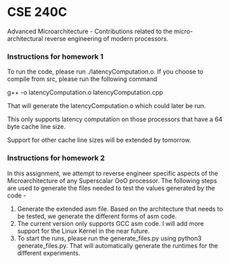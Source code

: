 # CSE 240C
Advanced Microarchitecture - Contributions related to the micro-architectural reverse engineering of modern processors.

### Instructions for homework 1

To run the code, please run ./latencyComputation.o. If you choose to compile from src, please run the following command

g++ -o latencyComputation.o latencyComputation.cpp

That will generate the latencyComputation.o which could later be run. 

This only supports latency computation on those processors that have a 64 byte cache line size.

Support for other cache line sizes will be extended by tomorrow.

### Instructions for homework 2

In this assignment, we attempt to reverse engineer specific aspects of the Microarchitecture of any Superscalar OoO processor.
The following steps are used to generate the files needed to test the values generated by the code -

1. Generate the extended asm file. Based on the architecture that needs to be tested, we generate the different forms of asm code.
2. The current version only supports GCC asm code. I will add more support for the Linux Kernel in the near future.
3. To start the runs, please run the generate_files.py using python3 generate_files.py. That will automatically generate the runtimes for the different experiments.
